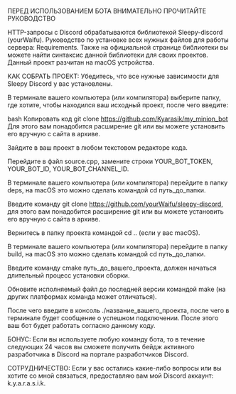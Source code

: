 ПЕРЕД ИСПОЛЬЗОВАНИЕМ БОТА ВНИМАТЕЛЬНО ПРОЧИТАЙТЕ РУКОВОДСТВО

HTTP-запросы с Discord обрабатываются библиотекой Sleepy-discord (yourWaifu). Руководство по установке всех нужных файлов для работы сервера: Requirements. Также на официальной странице библиотеки вы можете найти синтаксис данной библиотеки для своих проектов. Данный проект разчитан на macOS устройства.

КАК СОБРАТЬ ПРОЕКТ:
Убедитесь, что все нужные зависимости для Sleepy Discord у вас установлены.

В терминале вашего компьютера (или компилятора) выберите папку, где хотите, чтобы находился ваш исходный проект, после чего введите:

bash
Копировать код
git clone https://github.com/Kyarasik/my_minion_bot
Для этого вам понадобится расширение git или вы можете установить его вручную с сайта в архиве.

Зайдите в ваш проект в любом текстовом редакторе кода.

Перейдите в файл source.cpp, замените строки YOUR_BOT_TOKEN, YOUR_BOT_ID, YOUR_BOT_CHANNEL_ID.

В терминале вашего компьютера (или компилятора) перейдите в папку deps, на macOS это можно сделать командой cd путь_до_папки.

Введите команду git clone https://github.com/yourWaifu/sleepy-discord, для этого вам понадобится расширение git или вы можете установить его вручную с сайта в архиве.

Вернитесь в папку проекта командой cd .. (если у вас macOS).

В терминале вашего компьютера (или компилятора) перейдите в папку build, на macOS это можно сделать командой cd путь_до_папки.

Введите команду cmake путь_до_вашего_проекта, должен начаться длительный процесс установки сборки.

Обновите исполняемый файл до последней версии командой make (на других платформах команда может отличаться).

После чего введите в консоль ./название_вашего_проекта, после чего в терминале будет сообщение о успешном подключении. После этого ваш бот будет работать согласно данному коду.

БОНУС:
Если вы используете любую команду бота, то в течение следующих 24 часов вы сможете получить бейдж активного разработчика в Discord на портале разработчиков Discord.

СОТРУДНИЧЕСТВО:
Если у вас остались какие-либо вопросы или вы хотите со мной связаться, предоставляю вам мой Discord аккаунт: k.y.a.r.a.s.i.k.